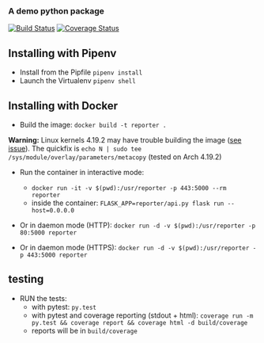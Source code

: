 ### A demo python package

[![Build Status](https://travis-ci.org/glyg/reporter.svg?branch=master)](https://travis-ci.org/glyg/reporter) [![Coverage Status](https://coveralls.io/repos/github/glyg/reporter/badge.svg?branch=master)](https://coveralls.io/github/glyg/reporter?branch=master)
## Installing with Pipenv

* Install from the Pipfile `pipenv install`
* Launch the Virtualenv `pipenv shell`

## Installing with Docker

* Build the image: `docker build -t reporter .`

**Warning:** Linux kernels 4.19.2 may have trouble building the image ([see issue](https://bbs.archlinux.org/viewtopic.php?id=241866)). The quickfix is `echo N | sudo tee /sys/module/overlay/parameters/metacopy` (tested on Arch 4.19.2)

* Run the container in interactive mode: 
    - `docker run -it -v $(pwd):/usr/reporter -p 443:5000 --rm reporter`
    - inside the container: `FLASK_APP=reporter/api.py flask run --host=0.0.0.0`


* Or in daemon mode (HTTP): `docker run -d -v $(pwd):/usr/reporter -p 80:5000 reporter`
* Or in daemon mode (HTTPS): `docker run -d -v $(pwd):/usr/reporter -p 443:5000 reporter`

## testing

* RUN the tests:
    - with pytest: `py.test`
    - with pytest and coverage reporting (stdout + html): `coverage run -m py.test && coverage report && coverage html -d build/coverage`
    - reports will be in `build/coverage`
